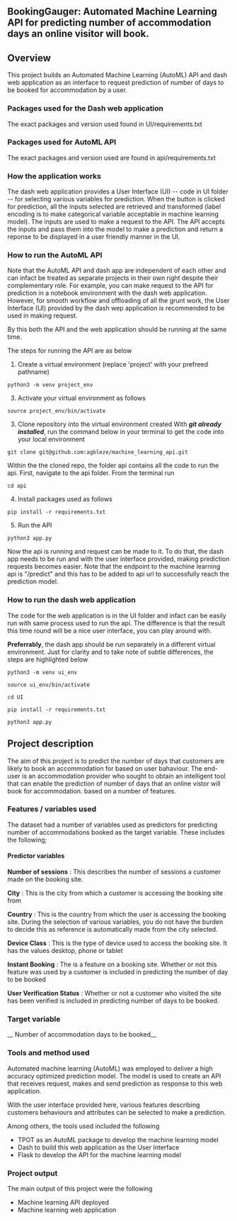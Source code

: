 ## BookingGauger: Automated Machine Learning API for predicting number of accommodation days an online visitor will book.

## Overview

This project builds an Automated Machine Learning (AutoML) API and dash web application as an interface 
to request prediction of number of days to be booked for accommodation by a user. 


### Packages used for the Dash web application
The exact packages and version used found in UI/requirements.txt


### Packages used for AutoML API
The exact packages and version used are found in api/requirements.txt


### How the application works 

The dash web application provides a User Interface (UI) -- code in UI folder -- for selecting various variables for prediction.
When the button is clicked for prediction, all the inputs selected are retrieved and transformed (label encoding is to make categorical
variable acceptable in machine learning model). The inputs are used to make a request to the API. The API accepts the inputs and
pass them into the model to make a prediction and return a reponse to be displayed in a user friendly manner in the UI.

### How to run the AutoML API

Note that the AutoML API and dash app are independent of each other and can infact be treated as separate projects in their own right
despite their complementary role. For example, you can make request to the API for prediction in a notebook environment with 
the dash web application. However, for smooth workflow and offloading of all the grunt work, the User Interface (UI) provided by
the dash wep application is recommended to be used in making request.

By this both the API and the web application should be running at the same time.

The steps for running the API are as below

1. Create a virtual environment (replace 'project' with your prefreed pathname)

```
python3 -m venv project_env
```
 

3. Activate your virtual environment as follows

```
source project_env/bin/activate
```

3. Clone repository into the virtual environment created
With **_git already installed_**, run the command below in your terminal to get the code into your local environment

```
git clone git@github.com:agbleze/machine_learning_api.git
```

Within the the cloned repo, the folder api contains all the code to run the api. First, navigate to the api folder.
From the terminal run

```
cd api
```

4. Install packages used as follows

```
pip install -r requirements.txt
```

5. Run the API

```
python3 app.py
```

Now the api is running and request can be made to it. To do that, the dash app needs to be run and with the user interface provided, making prediction requests becomes easier. Note that the endpoint to the machine learning api is "/predict" and this has to be 
added to api url to successfully reach the prediction model.


### How to run the dash web application

The code for the web application is in the UI folder and infact can be easily run with same process used to run the api. The difference is that
the result this time round will be a nice user interface, you can play around with.

__Preferrably__, the dash app should be run separately in a different virtual environment. Just for clarity and to take note of subtle differences,
the steps are highlighted below

```
python3 -m venv ui_env
```

```
source ui_env/bin/activate
```

```
cd UI
```


```
pip install -r requirements.txt
```


```
python3 app.py
```


## Project description

The aim of this project is to predict the number of days that
customers are likely to book an accommodation for based on user bahaviour.
The end-user is an accommodation provider who sought to obtain
an intelligent tool that can enable the prediction of number of days that an online vistor will book for accommodation.
based on a number of features.

### Features / variables used

The dataset had a number of variables used as predictors for
predicting number of accommodations booked as the target variable.
These includes the following;

#### Predictor variables
__Number of sessions__ : This describes the number of sessions a customer made
on the booking site.

__City__ : This is the city from which a customer is accessing the booking site from

__Country__ : This is the country from which the user is accessing the booking site.
During the selection of various variables, you do not have the burden to decide this
as reference is automatically made from the city selected.

__Device Class__ : This is the type of device used to access the booking site. It has
the values desktop, phone or tablet

__Instant Booking__ : The is a feature on a booking site. Whether or not this
feature was used by a customer is included in predicting the number of day to
be booked

__User Verification Status__ : Whether or not a customer who visited the site
has been verified is included in predicting number of days to be booked.

### Target variable
__ Number of accommodation days to be booked__


### Tools and method used
Automated machine learning (AutoML) was employed to deliver a high
accuracy optimized prediction model. The model is used to create
an API that receives request, makes and send prediction as response
to this web application.

With the user interface provided here, various features describing customers
behaviours and attributes can be selected to make a prediction.

Among others, the tools used included the following

* TPOT as an AutoML package to develop the machine learning model
* Dash to build this web application as the User Interface
* Flask to develop the API for the machine learning model


### Project output

The main output of this project were the following

* Machine learning API deployed
* Machine learning web application


